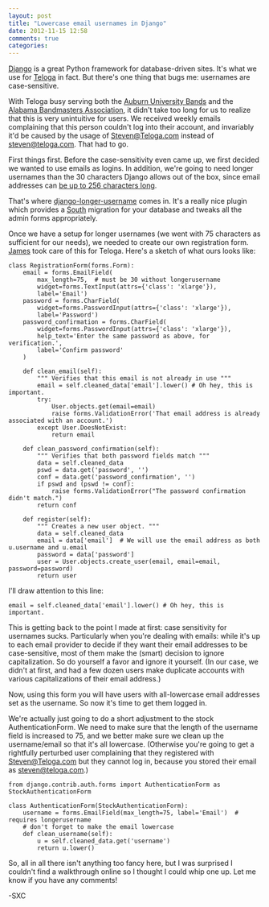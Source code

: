 ```yaml
---
layout: post
title: "Lowercase email usernames in Django"
date: 2012-11-15 12:58
comments: true
categories: 
---
```


[Django](https://www.djangoproject.com/) is a great Python framework for database-driven sites. It's what we use for [Teloga](http://www.teloga.com) in fact. But there's one thing that bugs me: usernames are case-sensitive.

With Teloga busy serving both the [Auburn University Bands](http://www.teloga.com/networks/aubands/) and the [Alabama Bandmasters Association](http://www.teloga.com/networks/aba/), it didn't take too long for us to realize that this is very unintuitive for users. We received weekly emails complaining that this person couldn't log into their account, and invariably it'd be caused by the usage of Steven@Teloga.com instead of steven@teloga.com. That had to go.

<!-- more -->

First things first. Before the case-sensitivity even came up, we first decided we wanted to use emails as logins. In addition, we're going to need longer usernames than the 30 characters Django allows out of the box, since email addresses can [be up to 256 characters long](http://email.about.com/od/emailbehindthescenes/f/address_length.htm).

That's where [django-longer-username](https://github.com/GoodCloud/django-longer-username) comes in. It's a really nice plugin which provides a [South](http://south.aeracode.org/) migration for your database and tweaks all the admin forms appropriately.

Once we have a setup for longer usernames (we went with 75 characters as sufficient for our needs), we needed to create our own registration form. [James](http://www.jdabbs.com) took care of this for Teloga. Here's a sketch of what ours looks like:

```
class RegistrationForm(forms.Form):
    email = forms.EmailField(
        max_length=75,  # must be 30 without longerusername
        widget=forms.TextInput(attrs={'class': 'xlarge'}),
        label='Email')
    password = forms.CharField(
        widget=forms.PasswordInput(attrs={'class': 'xlarge'}),
        label='Password')
    password_confirmation = forms.CharField(
        widget=forms.PasswordInput(attrs={'class': 'xlarge'}),
        help_text='Enter the same password as above, for verification.',
        label='Confirm password'
    )
    
    def clean_email(self):
        """ Verifies that this email is not already in use """
        email = self.cleaned_data['email'].lower() # Oh hey, this is important.
        try:
            User.objects.get(email=email)
            raise forms.ValidationError('That email address is already associated with an account.')
        except User.DoesNotExist:
            return email

    def clean_password_confirmation(self):
        """ Verifies that both password fields match """
        data = self.cleaned_data
        pswd = data.get('password', '')
        conf = data.get('password_confirmation', '')
        if pswd and (pswd != conf):
            raise forms.ValidationError("The password confirmation didn't match.")
        return conf

    def register(self):
        """ Creates a new user object. """
        data = self.cleaned_data
        email = data['email']  # We will use the email address as both u.username and u.email
        password = data['password']
        user = User.objects.create_user(email, email=email, password=password)
        return user
```

I'll draw attention to this line:

    email = self.cleaned_data['email'].lower() # Oh hey, this is important.
    
This is getting back to the point I made at first: case sensitivity for usernames sucks. Particularly when you're dealing with emails: while it's up to each email provider to decide if they want their email addresses to be case-sensitive, most of them make the (smart) decision to ignore capitalization. So do yourself a favor and ignore it yourself. (In our case, we didn't at first, and had a few dozen users make duplicate accounts with various capitalizations of their email address.)

Now, using this form you will have users with all-lowercase email addresses set as the username. So now it's time to get them logged in.

We're actually just going to do a short adjustment to the stock AuthenticationForm. We need to make sure that the length of the username field is increased to 75, and we better make sure we clean up the username/email so that it's all lowercase. (Otherwise you're going to get a rightfully perturbed user complaining that they registered with Steven@Teloga.com but they cannot log in, because you stored their email as steven@teloga.com.)

```
from django.contrib.auth.forms import AuthenticationForm as StockAuthenticationForm

class AuthenticationForm(StockAuthenticationForm):
    username = forms.EmailField(max_length=75, label='Email')  # requires longerusername
    # don't forget to make the email lowercase
    def clean_username(self):
        u = self.cleaned_data.get('username')
        return u.lower()
```

So, all in all there isn't anything too fancy here, but I was surprised I couldn't find a walkthrough online so I thought I could whip one up. Let me know if you have any comments!

-SXC